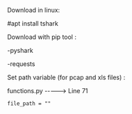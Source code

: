 Download in linux:

#apt install tshark

Download with pip tool :

-pyshark



-requests


Set path variable (for pcap and xls files) : 


functions.py -----> Line 71

    file_path = "" 
